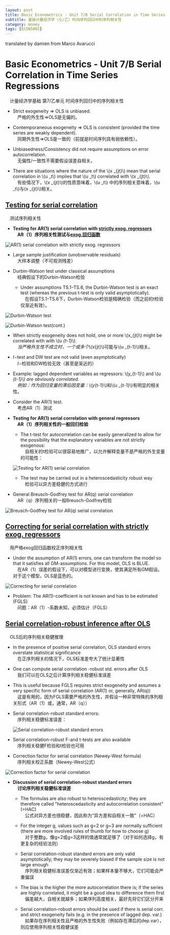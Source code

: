 ```yaml
---
layout: post
title: Basic Econometrics - Unit 7/B Serial Correlation in Time Series Regressions
subtitle: 基础计量经济学（七/乙）时间序列回归中的序列相关性
category: money
tags: [ECON5002]
---
```


translated by damien from Marco Avarucci

#  Basic Econometrics - Unit 7/B Serial Correlation in Time Series Regressions  
&emsp;计量经济学基础 第7/乙单元 时间序列回归中的序列相关性

-   Strict exogeneity ⇒ OLS is unbiased.  
&emsp;严格的外生性⇒OLS是无偏的。

-   Contemporaneous exogeneity ⇒ OLS is consistent (provided the time series are weakly dependent).  
&emsp;同期外生性⇒OLS是一致的（前提是时间序列具有弱依赖性）。

-   Unbiasedness/Consistency did not require assumptions on error autocorrelation.  
&emsp;无偏性/一致性不需要假设误差自相关。

-   There are situations where the nature of the \\(x _{jt}\\) mean that serial correlation in \\(u _t\\) implies that \\(u _t\\) correlated with  \\(x _{jt}\\).  
&emsp;有些情况下，\\(x _{jt}\\)的性质意味着，\\(u _t\\) 中的序列相关意味着，\\(u _t\\)与\(x _{jt}\\)相关。


##   <u>Testing for serial correlation</u>  
&emsp;测试序列相关性

-   **Testing for AR(1) serial correlation with <u>strictly exog. regressors</u>**  
&emsp;**AR（1）序列相关性测试与<u>exog.回归函数</u>**


![]({{site.url}}/assets/images/2020/ECON5002/AR1.png "AR(1) serial correlation with strictly exog. regressors")

-   Large sample justification (unobservable residuals)  
&emsp;大样本调整（不可观测残差）

-   Durbin-Watson test under classical assumptions  
&emsp;经典假设下的Durbin-Watson检验

    -   Under assumptions TS.1–TS.6, the Durbin-Watson test is an exact test (whereas the previous t-test is only valid asymptotically).  
    &emsp;在假设TS.1–TS.6下，Durbin-Watson检验是精确检验（而之前的t检验仅渐近有效）。

![]({{site.url}}/assets/images/2020/ECON5002/durbinWatsonTest.png "Durbin-Watson test")

![]({{site.url}}/assets/images/2020/ECON5002/durbinWatsonTest2.png "Durbin-Watson test(cont.)")

-   When strictly exogeneity does not hold, one or more \\(x_{jt}\\) might be correlated with with \\(u _{t-1}\\).  
&emsp;当严格外生性不成立时，一个或多个\\(x_{jt}\\)可能与\\(u _{t-1}\\)相关。

-   𝑡−test and DW test are not valid (even asymptotically)  
&emsp;𝑡−检验和DW检验无效（甚至是渐近的）

-   Example: lagged dependent variables as regressors: \\(y_{t-1}\\) and \\(u _{t-1}\\) are obviously correlated.  
&emsp;例如：作为回归变量的滞后因变量：\\(y_{t-1}\\)和\\(u _{t-1}\\)有明显的相关性。

-   Consider the AR(1) test.  
&emsp;考虑AR（1）测试

-   **Testing for AR(1) serial correlation with general regressors**  
&emsp;**AR（1）序列相关性的一般回归检验**

    -   The t-test for autocorrelation can be easily generalized to allow for the possibility that the explanatory variables are not strictly exogenous:  
    &emsp;自相关的t检验可以很容易地推广，以允许解释变量不是严格的外生变量的可能性：

    ![]({{site.url}}/assets/images/2020/ECON5002/AR1SerialCorrelation.png "Testing for AR(1) serial correlation")    

    -   The test may be carried out in a heteroscedasticity robust way  
    &emsp;检验可以异方差稳健的方式进行

-   General Breusch-Godfrey test for AR(q) serial correlation  
&emsp;AR（q）序列相关的一般Breusch-Godfrey检验

![]({{site.url}}/assets/images/2020/ECON5002/breuschGodfrey.png " Breusch-Godfrey test for AR(q) serial correlation")    

##  <u>Correcting for serial correlation with strictly exog. regressors</u>  
&emsp;用严格exog回归函数校正序列相关性

-   Under the assumption of AR(1) errors, one can transform the model so that it satisfies all GM-assumptions. For this model, OLS is BLUE.  
&emsp;在AR（1）误差的假设下，可以对模型进行变换，使其满足所有GM假设。对于这个模型，OLS是蓝色的。

![]({{site.url}}/assets/images/2020/ECON5002/correcting.png "Correcting for serial correlation")  

-   Problem: The AR(1)-coefficient is not known and has to be estimated (FGLS)  
&emsp;问题：AR（1）-系数未知，必须估计（FGLS）

## <u>Serial correlation-robust inference after OLS</u>  
&emsp;OLS后的序列相关稳健推理

-   In the presence of positive serial correlation, OLS standard errors overstate statistical significance  
&emsp;在正序列相关的情况下，OLS标准差夸大了统计显著性

-   One can compute serial correlation -robust std. errors after OLS  
&emsp;我们可以在OLS之后计算序列相关稳健标准误差

-   This is useful because FGLS requires strict exogeneity and assumes a very specific form of serial correlation (AR(1) or, generally, AR(q))  
&emsp;这是有用的，因为FGLS需要严格的外生性，并假设一种非常特殊的序列相关形式（AR（1）或，通常，AR（q））

-   Serial correlation-robust standard errors:  
&emsp;序列相关稳健标准误差：

    ![]({{site.url}}/assets/images/2020/ECON5002/serialSEs.png "Serial correlation-robust standard errors")  

-   Serial correlation-robust F-and t-tests are also available  
&emsp;序列相关稳健F检验和t检验也可用

-   Correction factor for serial correlation (Newey-West formula)  
&emsp;序列相关校正系数（Newey-West公式）

![]({{site.url}}/assets/images/2020/ECON5002/neweyWestFormula.png "Correction factor for serial correlation")  

-   **Discussion of serial correlation-robust standard errors**  
&emsp;**讨论序列相关稳健标准误差**

    -   The formulas are also robust to heteroscedasticity; they are therefore called "heteroscedasticity and autocorrelation consistent" (=HAC)  
    &emsp;公式对异方差也很稳健，因此称为“异方差和自相关一致”（=HAC）

    -   For the integer g, values such as g=2 or g=3 are normally sufficient (there are more involved rules of thumb for how to choose g)  
    &emsp;对于整数g，像g=2或g=3这样的值通常就足够了（对于如何选择g，有更复杂的经验法则）

    -   Serial correlation-robust standard errors are only valid asymptotically; they may be severely biased if the sample size is not large enough  
    &emsp;序列相关稳健标准误差仅渐近有效；如果样本量不够大，它们可能会严重偏误

    -   The bias is the higher the more autocorrelation there is; if the series are highly correlated, it might be a good idea to difference them first  
    &emsp;偏差越大，自相关就越多；如果序列高度相关，最好先将它们区分开来

    -   Serial correlation-robust errors should be used if there is serial corr. and strict exogeneity fails (e.g. in the presence of lagged dep. var.)  
    &emsp;如果存在序列相关性且严格的外生性失败（例如存在滞后的dep.var），则应使用序列相关性稳健误差


<script type="text/javascript" id="MathJax-script" async
  src="https://cdn.jsdelivr.net/npm/mathjax@3/es5/tex-svg.js">
</script>

